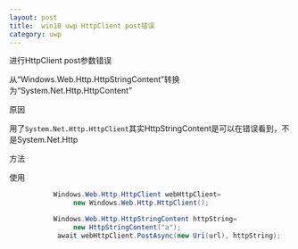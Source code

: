 ```yaml
---
layout: post
title:  win10 uwp HttpClient post错误 
category: uwp 
---
```



进行HttpClient post参数错误

从“Windows.Web.Http.HttpStringContent”转换为“System.Net.Http.HttpContent”
<!--more-->
<!-- csdn -->

原因

用了`System.Net.Http.HttpClient`其实HttpStringContent是可以在错误看到，不是System.Net.Http

方法

使用

```csharp
           Windows.Web.Http.HttpClient webHttpClient=
                new Windows.Web.Http.HttpClient();

           Windows.Web.Http.HttpStringContent httpString=
                new HttpStringContent("a");
            await webHttpClient.PostAsync(new Uri(url), httpString);
```






